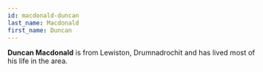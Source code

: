 ```yaml
---
id: macdonald-duncan
last_name: Macdonald
first_name: Duncan
---
```

**Duncan Macdonald** is from Lewiston, Drumnadrochit and has lived most of his life in the area.